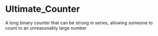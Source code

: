 # Ultimate_Counter
A long binary counter that can be strung in series, allowing someone to count to an unreasonably large number
